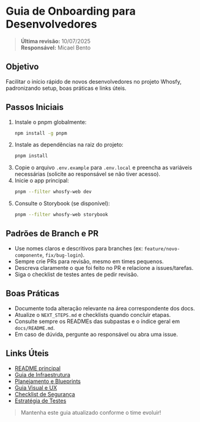 # Guia de Onboarding para Desenvolvedores

> **Última revisão:** 10/07/2025  
> **Responsável:** Micael Bento

## Objetivo
Facilitar o início rápido de novos desenvolvedores no projeto Whosfy, padronizando setup, boas práticas e links úteis.

## Passos Iniciais
1. Instale o pnpm globalmente:
   ```bash
   npm install -g pnpm
   ```
2. Instale as dependências na raiz do projeto:
   ```bash
   pnpm install
   ```
3. Copie o arquivo `.env.example` para `.env.local` e preencha as variáveis necessárias (solicite ao responsável se não tiver acesso).
4. Inicie o app principal:
   ```bash
   pnpm --filter whosfy-web dev
   ```
5. Consulte o Storybook (se disponível):
   ```bash
   pnpm --filter whosfy-web storybook
   ```

## Padrões de Branch e PR
- Use nomes claros e descritivos para branches (ex: `feature/novo-componente`, `fix/bug-login`).
- Sempre crie PRs para revisão, mesmo em times pequenos.
- Descreva claramente o que foi feito no PR e relacione a issues/tarefas.
- Siga o checklist de testes antes de pedir revisão.

## Boas Práticas
- Documente toda alteração relevante na área correspondente dos docs.
- Atualize o `NEXT_STEPS.md` e checklists quando concluir etapas.
- Consulte sempre os READMEs das subpastas e o índice geral em `docs/README.md`.
- Em caso de dúvida, pergunte ao responsável ou abra uma issue.

## Links Úteis
- [README principal](./README.md)
- [Guia de Infraestrutura](./infraestrutura/README.md)
- [Planejamento e Blueprints](./planejamento/README.md)
- [Guia Visual e UX](./guia-visual/guia-visual-unificado.md)
- [Checklist de Segurança](./infraestrutura/README.md)
- [Estratégia de Testes](./testes.md)

> Mantenha este guia atualizado conforme o time evoluir!